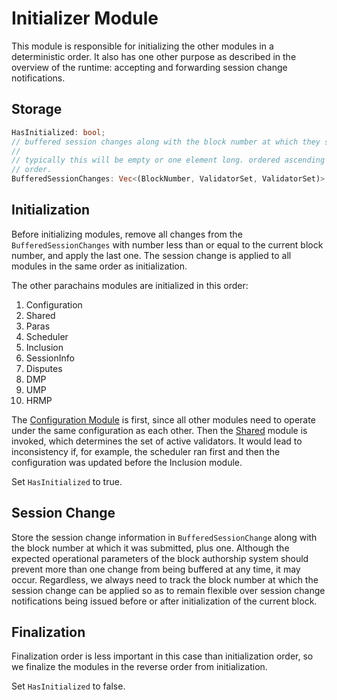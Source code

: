 # Initializer Module

This module is responsible for initializing the other modules in a deterministic order. It also has one other purpose as described in the overview of the runtime: accepting and forwarding session change notifications.

## Storage

```rust
HasInitialized: bool;
// buffered session changes along with the block number at which they should be applied.
//
// typically this will be empty or one element long. ordered ascending by BlockNumber and insertion
// order.
BufferedSessionChanges: Vec<(BlockNumber, ValidatorSet, ValidatorSet)>;
```

## Initialization

Before initializing modules, remove all changes from the `BufferedSessionChanges` with number less than or equal to the current block number, and apply the last one. The session change is applied to all modules in the same order as initialization.

The other parachains modules are initialized in this order:

1. Configuration
1. Shared
1. Paras
1. Scheduler
1. Inclusion
1. SessionInfo
1. Disputes
1. DMP
1. UMP
1. HRMP

The [Configuration Module](configuration.md) is first, since all other modules need to operate under the same configuration as each other. Then the [Shared](shared.md) module is invoked, which determines the set of active validators. It would lead to inconsistency if, for example, the scheduler ran first and then the configuration was updated before the Inclusion module.

Set `HasInitialized` to true.

## Session Change

Store the session change information in `BufferedSessionChange` along with the block number at which it was submitted, plus one. Although the expected operational parameters of the block authorship system should prevent more than one change from being buffered at any time, it may occur. Regardless, we always need to track the block number at which the session change can be applied so as to remain flexible over session change notifications being issued before or after initialization of the current block.

## Finalization

Finalization order is less important in this case than initialization order, so we finalize the modules in the reverse order from initialization.

Set `HasInitialized` to false.
